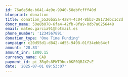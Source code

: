 ```yaml
---
id: 76a6e5de-b641-4e9e-9940-58ebfcfff40d
blueprint: donation
title: donation_5526ba5a-4a84-4c04-8bb3-28173ebc1c2d
donor_name: 50e8b070-6fa4-42fb-8fa9-0db7a0256448
email: mateo.garcia91@hotmail.es
phone_number: '1234567891'
donation_type: 'One Time Funding'
campaign: c20d55d1-d842-4d55-9498-01f34ebb64cf
amount: '28.83'
amount_inr: 1800.15
currency_name: CAD
payment_id: pi_3Rg0s8PWT9hux0KF0QBJXZsE
date: '2025-07-01 09:53:07'
---
```


